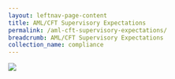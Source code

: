 ```yaml
---
layout: leftnav-page-content
title: AML/CFT Supervisory Expectations
permalink: /aml-cft-supervisory-expectations/
breadcrumb: AML/CFT Supervisory Expectations
collection_name: compliance
---
```


<a href="/images/ACD-Supervisory Expectation-5Dec19.pdf"><img src="/images/ACD-Supervisory-Expectation-5Dec19.jpg"></a>
